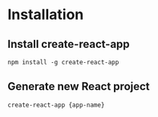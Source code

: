 # Installation
## Install create-react-app
```
npm install -g create-react-app
```
## Generate new React project
```
create-react-app {app-name}
```